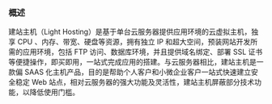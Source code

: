 ### 概述
建站主机（Light Hosting）是基于单台云服务器提供应用环境的云虚拟主机，独享 CPU 、内存、带宽、硬盘等资源，拥有独立 IP 和超大空间，预装网站开发所需的应用环境，包括 FTP 访问、数据库环境，并且提供域名绑定、部署 SSL 证书等便捷操作，即买即用，一站式完成应用的搭建。与云服务器相比，建站主机是一款偏 SAAS 化主机产品，目的是帮助个人客户和小微企业客户一站式快速建立安全稳定 Web 站点，相对云服务器的强大功能及灵活性，建站主机屏蔽部分技术功能，以降低使用门槛。

